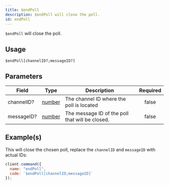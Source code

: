 ```yaml
---
title: $endPoll
description: $endPoll will close the poll.
id: endPoll
---
```


`$endPoll` will close the poll.

## Usage

```aoi
$endPoll[channelID?;messageID?]
```

## Parameters

| Field      | Type                                                                                                | Description                                     | Required |
| ---------- | --------------------------------------------------------------------------------------------------- | ----------------------------------------------- | :------: |
| channelID? | [number](https://developer.mozilla.org/en-US/docs/Web/JavaScript/Reference/Global_Objects/Number)   | The channel ID where the poll is located        |  false   |
| messageID? | [number](https://developer.mozilla.org/en-US/docs/Web/JavaScript/Reference/Global_Objects/Number)   | The message ID of the poll that will be closed. |  false   |

## Example(s)

This will close the chosen poll, replace the `channelID` and `messageID` with actual IDs:

```js
client.command({
  name: "endPoll",
  code: `$endPoll[channelID;messageID]`
});
```

